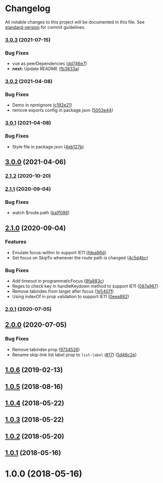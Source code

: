 # Changelog

All notable changes to this project will be documented in this file. See [standard-version](https://github.com/conventional-changelog/standard-version) for commit guidelines.

### [3.0.3](https://github.com/vue-a11y/vue-skip-to/compare/v3.0.2...v3.0.3) (2021-07-15)


### Bug Fixes

* vue as peerDependencies ([dd746e7](https://github.com/vue-a11y/vue-skip-to/commit/dd746e7e285ecfc8fb7e09001c89824558e5fa56))
* **next:** Update README ([fb3833a](https://github.com/vue-a11y/vue-skip-to/commit/fb3833ac45b7aacb0afcd6df113e26ec8664069c))

### [3.0.2](https://github.com/vue-a11y/vue-skip-to/compare/v3.0.1...v3.0.2) (2021-04-08)


### Bug Fixes

* Demo in npmignore ([c192e21](https://github.com/vue-a11y/vue-skip-to/commit/c192e218087bda3d8f03fc6001437273f05521cd))
* remove exports config in package.json ([5053e44](https://github.com/vue-a11y/vue-skip-to/commit/5053e4430a5ece78e543374fc176f8a77e66be6c))

### [3.0.1](https://github.com/vue-a11y/vue-skip-to/compare/v3.0.0...v3.0.1) (2021-04-08)


### Bug Fixes

* Style file in package.json ([4eb127b](https://github.com/vue-a11y/vue-skip-to/commit/4eb127b01983e78cc0bb190ce9a35da22201fa08))

## [3.0.0](https://github.com/vue-a11y/vue-skip-to/compare/v2.1.2...v3.0.0) (2021-04-06)

### [2.1.2](https://github.com/vue-a11y/vue-skip-to/compare/v2.1.1...v2.1.2) (2020-10-20)

### [2.1.1](https://github.com/vue-a11y/vue-skip-to/compare/v2.1.0...v2.1.1) (2020-09-04)


### Bug Fixes

* watch $route.path ([ba1f096](https://github.com/vue-a11y/vue-skip-to/commit/ba1f0961c62c7e00ac1e0834d03cc43a4cdd20f1))

## [2.1.0](https://github.com/vue-a11y/vue-skip-to/compare/v2.0.1...v2.1.0) (2020-09-04)


### Features

* Emulate focus-within to support IE11 ([fdea86d](https://github.com/vue-a11y/vue-skip-to/commit/fdea86d750306d4d3f5310f350ef912935d39f96))
* Set focus on SkipTo whenever the route path is changed ([4c5d4bc](https://github.com/vue-a11y/vue-skip-to/commit/4c5d4bcf9cb7db4b8036730bbb5b925e08dc4118))


### Bug Fixes

* Add timeout in programmaticFocus ([8fa883c](https://github.com/vue-a11y/vue-skip-to/commit/8fa883cb0b2f4a53af079a63535b5f460cf0ba20))
* Regex to check key in handleKeydown method to support IE11 ([087a967](https://github.com/vue-a11y/vue-skip-to/commit/087a9674c487bbb7e771c6a30a49ddf17c7303ad))
* Remove tabindex from target after focus ([1e5407f](https://github.com/vue-a11y/vue-skip-to/commit/1e5407f498aefd037a84368d48721fc04c434fa7))
* Using indexOf in prop validation to support IE11 ([0eea882](https://github.com/vue-a11y/vue-skip-to/commit/0eea88286bb28d18c22c022319bbfc713d616fae))

### [2.0.1](https://github.com/vue-a11y/vue-skip-to/compare/v2.0.0...v2.0.1) (2020-07-05)

## [2.0.0](https://github.com/vue-a11y/vue-skip-to/compare/v1.0.6...v2.0.0) (2020-07-05)


### Bug Fixes

* Remove tabindex prop ([9734526](https://github.com/vue-a11y/vue-skip-to/commit/97345266210501ae8c5345e06eb4b81f01feacb8))
* Rename skip-link list label prop to `list-label` ([#17](https://github.com/vue-a11y/vue-skip-to/issues/17)) ([5d46c2e](https://github.com/vue-a11y/vue-skip-to/commit/5d46c2e1afa8f06724105bb902f331c898070d52))

<a name="1.0.6"></a>
## [1.0.6](https://github.com/vue-a11y/vue-skip-to/compare/v1.0.4...v1.0.6) (2019-02-13)



<a name="1.0.5"></a>
## [1.0.5](https://github.com/vue-a11y/vue-skip-to/compare/v1.0.4...v1.0.5) (2018-08-16)



<a name="1.0.4"></a>
## [1.0.4](https://github.com/vue-a11y/vue-skip-to/compare/v1.0.3...v1.0.4) (2018-05-22)



<a name="1.0.3"></a>
## [1.0.3](https://github.com/vue-a11y/vue-skip-to/compare/v1.0.2...v1.0.3) (2018-05-22)



<a name="1.0.2"></a>
## [1.0.2](https://github.com/vue-a11y/vue-skip-to/compare/v1.0.1...v1.0.2) (2018-05-20)



<a name="1.0.1"></a>
## [1.0.1](https://github.com/vue-a11y/vue-skip-to/compare/v1.0.0...v1.0.1) (2018-05-16)



<a name="1.0.0"></a>
# 1.0.0 (2018-05-16)
